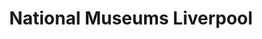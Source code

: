 ---
logohandle: liverpoolmuseumsorguk
sort: liverpoolmuseums
title: National Museums Liverpool
twitter: https://x.com/NML_Muse
website: https://www.liverpoolmuseums.org.uk/
youtube: https://youtube.com/user/NMLWebTeam
---
